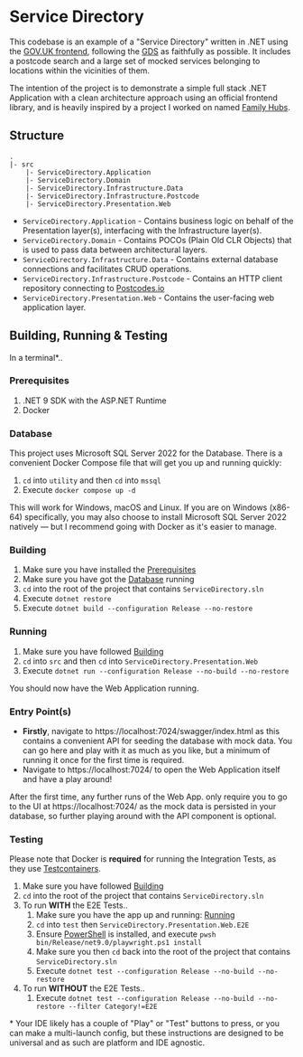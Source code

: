 # Service Directory

This codebase is an example of a "Service Directory" written in .NET using the [GOV.UK frontend](https://github.com/alphagov/govuk-frontend), following the [GDS](https://design-system.service.gov.uk/) as faithfully as possible. It includes a postcode
search and a large set of mocked services belonging to locations within the vicinities of them.

The intention of the project is to demonstrate a simple full stack .NET Application with a clean architecture approach
using an official frontend library, and is heavily inspired by a project I worked on
named [Family Hubs](https://github.com/DFE-Digital/fh-services).

## Structure

```
.
|- src
    |- ServiceDirectory.Application
    |- ServiceDirectory.Domain
    |- ServiceDirectory.Infrastructure.Data
    |- ServiceDirectory.Infrastructure.Postcode
    |- ServiceDirectory.Presentation.Web
```

- `ServiceDirectory.Application` - Contains business logic on behalf of the Presentation layer(s), interfacing with the
  Infrastructure layer(s).
- `ServiceDirectory.Domain` - Contains POCOs (Plain Old CLR Objects) that is used to pass data between architectural
  layers.
- `ServiceDirectory.Infrastructure.Data` - Contains external database connections and facilitates CRUD operations.
- `ServiceDirectory.Infrastructure.Postcode` - Contains an HTTP client repository connecting to [Postcodes.io](https://postcodes.io/)
- `ServiceDirectory.Presentation.Web` - Contains the user-facing web application layer.

## Building, Running & Testing

In a terminal*..

### Prerequisites

1. .NET 9 SDK with the ASP.NET Runtime
2. Docker

### Database

This project uses Microsoft SQL Server 2022 for the Database. There is a convenient Docker Compose file that will get
you up and running quickly:

1. `cd` into `utility` and then `cd` into `mssql`
2. Execute `docker compose up -d`

This will work for Windows, macOS and Linux. If you are on Windows (x86-64) specifically, you may also choose to
install Microsoft SQL Server 2022 natively — but I recommend going with Docker as it's easier to manage.

### Building

1. Make sure you have installed the [Prerequisites](#prerequisites)
2. Make sure you have got the [Database](#database) running
3. `cd` into the root of the project that contains `ServiceDirectory.sln`
4. Execute `dotnet restore`
5. Execute `dotnet build --configuration Release --no-restore`

### Running

1. Make sure you have followed [Building](#building)
2. `cd` into `src` and then `cd` into `ServiceDirectory.Presentation.Web`
3. Execute `dotnet run --configuration Release --no-build --no-restore`

You should now have the Web Application running.

### Entry Point(s)

- **Firstly**, navigate to https://localhost:7024/swagger/index.html as this contains a convenient API for seeding the database with mock data. You can go here and play with it as much as you like, but a minimum of running it once for the first time is required.
- Navigate to https://localhost:7024/ to open the Web Application itself and have a play around!

After the first time, any further runs of the Web App. only require you to go to the UI at https://localhost:7024/ as the mock data is persisted in your database, so further playing around with the API component is optional.

### Testing

Please note that Docker is **required** for running the Integration Tests, as they use [Testcontainers](https://testcontainers.com/?language=dotnet).

1. Make sure you have followed [Building](#building)
2. `cd` into the root of the project that contains `ServiceDirectory.sln`
3. To run **WITH** the E2E Tests..
    1. Make sure you have the app up and running: [Running](#running)
    2. `cd` into `test` then `ServiceDirectory.Presentation.Web.E2E`
    3. Ensure [PowerShell](https://learn.microsoft.com/en-us/powershell/scripting/install/installing-powershell?view=powershell-7.5) is installed, and execute `pwsh bin/Release/net9.0/playwright.ps1 install`
    4. Make sure you then `cd` back into the root of the project that contains `ServiceDirectory.sln`
    5. Execute `dotnet test --configuration Release --no-build --no-restore`
4. To run **WITHOUT** the E2E Tests..
    1. Execute `dotnet test --configuration Release --no-build --no-restore --filter Category!=E2E`

\* Your IDE likely has a couple of "Play" or "Test" buttons to press, or you can make a multi-launch config, but these
instructions are designed to be universal and as such are platform and IDE agnostic.
